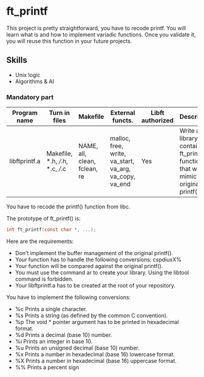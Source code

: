 # ft_printf

This project is pretty straightforward, you have to recode printf. You will learn what is and how to implement variadic functions. Once you validate it, you will reuse this function in your future projects.

## Skills

- Unix logic
- Algorithms & AI

### Mandatory part

| Program name       | Turn in files                    | Makefile                     | External functs.                                       | Libft authorized | Description                                                                                   |
| ------------------ | -------------------------------- | ---------------------------  | ------------------------------------------------------ | ---------------- | --------------------------------------------------------------------------------------------- |
| libftprintf.a      | Makefile, *.h, */*.h, *.c, */*.c | NAME, all, clean, fclean, re | malloc, free, write, va_start, va_arg, va_copy, va_end | Yes              | Write a library that contains ft_printf(), a function that will mimic the original printf().  |

You have to recode the printf() function from libc.

The prototype of ft_printf() is:

```c
int ft_printf(const char *, ...);
```

Here are the requirements:

- Don’t implement the buffer management of the original printf().
- Your function has to handle the following conversions: cspdiuxX%
- Your function will be compared against the original printf().
- You must use the command ar to create your library. Using the libtool command is forbidden.
- Your libftprintf.a has to be created at the root of your repository.

You have to implement the following conversions:

- %c Prints a single character.
- %s Prints a string (as defined by the common C convention).
- %p The void * pointer argument has to be printed in hexadecimal format.
- %d Prints a decimal (base 10) number.
- %i Prints an integer in base 10.
- %u Prints an unsigned decimal (base 10) number.
- %x Prints a number in hexadecimal (base 16) lowercase format.
- %X Prints a number in hexadecimal (base 16) uppercase format.
- %% Prints a percent sign